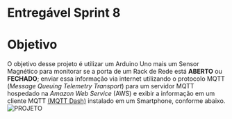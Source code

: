 # Entregável Sprint 8

# Objetivo

O objetivo desse projeto é utilizar um Arduino Uno mais um Sensor Magnético para monitorar se a porta de um Rack de Rede está **ABERTO** ou **FECHADO**; enviar essa informação via internet utilizando o protocolo MQTT (*Message Queuing Telemetry Transport*) para um servidor MQTT hospedado na *Amazon Web Service* (AWS) e exibir a informação em um cliente MQTT [(MQTT Dash)](https://play.google.com/store/apps/details?id=net.routix.mqttdash&hl=pt_BR&gl=US) instalado em um Smartphone, conforme abaixo.
![PROJETO](https://camo.githubusercontent.com/7beef2d4780d87a603d7de49b2da0467c8537dff96575b628a04bd4010ebb1cc/68747470733a2f2f692e696d6775722e636f6d2f4d576870586b562e706e67)
